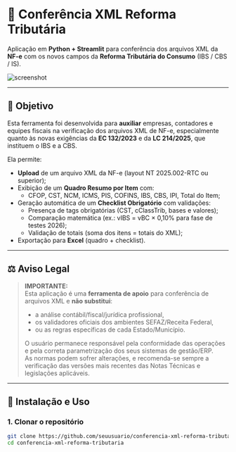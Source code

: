 # 🧾 Conferência XML Reforma Tributária

Aplicação em **Python + Streamlit** para conferência dos arquivos XML da **NF-e** com os novos campos da **Reforma Tributária do Consumo** (IBS / CBS / IS).

![screenshot](docs/screenshot.png) <!-- opcional: insira imagem depois -->

---

## 🎯 Objetivo

Esta ferramenta foi desenvolvida para **auxiliar** empresas, contadores e equipes fiscais na verificação dos arquivos XML de NF-e, especialmente quanto às novas exigências da **EC 132/2023** e da **LC 214/2025**, que instituem o IBS e a CBS.

Ela permite:

- **Upload** de um arquivo XML da NF-e (layout NT 2025.002-RTC ou superior);
- Exibição de um **Quadro Resumo por Item** com:
  - CFOP, CST, NCM, ICMS, PIS, COFINS, IBS, CBS, IPI, Total do Item;
- Geração automática de um **Checklist Obrigatório** com validações:
  - Presença de tags obrigatórias (CST, cClassTrib, bases e valores);
  - Comparação matemática (ex.: vIBS = vBC × 0,10% para fase de testes 2026);
  - Validação de totais (soma dos itens = totais do XML);
- Exportação para **Excel** (quadro + checklist).

---

## ⚖️ Aviso Legal

> **IMPORTANTE:**  
> Esta aplicação é uma **ferramenta de apoio** para conferência de arquivos XML e **não substitui**:
> - a análise contábil/fiscal/jurídica profissional,
> - os validadores oficiais dos ambientes SEFAZ/Receita Federal,
> - ou as regras específicas de cada Estado/Município.
>
> O usuário permanece responsável pela conformidade das operações e pela correta parametrização dos seus sistemas de gestão/ERP.  
> As normas podem sofrer alterações, e recomenda-se sempre a verificação das versões mais recentes das Notas Técnicas e legislações aplicáveis.

---

## 🚀 Instalação e Uso

### 1. Clonar o repositório

```bash
git clone https://github.com/seuusuario/conferencia-xml-reforma-tributaria.git
cd conferencia-xml-reforma-tributaria
